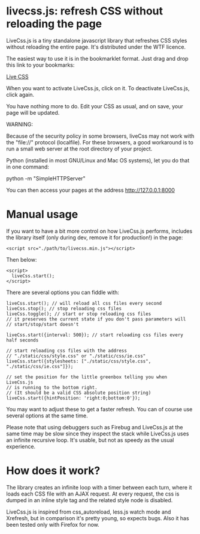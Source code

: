 livecss.js: refresh CSS without reloading the page
===================================================

LiveCss.js is a tiny standalone javascript library that refreshes CSS styles without reloading the entire page. It's distributed under the WTF licence.

The easiest way to use it is in the bookmarklet format. Just drag and drop this link to your bookmarks:

<p><a href='javascript:(function(b){var a=function(){a.history=a.history||[];a.history.push(arguments);if(window.console){console.log(Array.prototype.slice.call(arguments))}};if(typeof liveCss==="undefined"){window.liveCss={defaultOptions:{interval:1000,stylesheets:null,running:false,hintPosition:"top:0;right:0",lock:false},state:{},start:function(o){if(liveCss.lock){return false}liveCss.lock=true;var c={},d;for(d in liveCss.defaultOptions){c[d]=liveCss.defaultOptions[d]}for(d in o){c[d]=o[d]}liveCss.state=c;var m=[];if(c.stylesheets&&c.stylesheets.length){var n=[];for(var k=c.stylesheets.length-1;k>=0;k--){var e=c.stylesheets[k];if(typeof stylesheet!==typeof""){e=e.href}if(e){e=liveCss.cleanUrl(e);n.push(liveCss.extractId(liveCss.parseUrl(e).href))}}for(var j=0;j<document.styleSheets.length;j++){var h=document.styleSheets[j];if(!(h&&h.href)){continue}var f=liveCss.extractId(liveCss.cleanUrl(h.href));for(var l=0;l<n.length;l++){if(f===n[l]){m.push(h)}}}liveCss.state.stylesheets=m}else{liveCss.state.stylesheets=c.stylesheets||document.styleSheets}liveCss.state.running=true;liveCss.run(c.interval,m);function g(){if(document.body){var i=document.createElement("div");i.id="livecss-status";document.body.appendChild(i);document.getElementById("livecss-status").innerHTML="<div style=%27background-color:green;color:white;position:absolute;"+liveCss.state.hintPosition+"%27>LiveCss.js is active</div>"}else{setTimeout(g,500)}}g();liveCss.lock=false},run:function(c){setTimeout(function(){if(liveCss.state.running){liveCss.reloadAll(function(){liveCss.run(c)})}},c)},stop:function(){liveCss.state.running=false;document.body.removeChild(document.getElementById("livecss-status"))},toggle:function(c){if(liveCss.state.running){liveCss.stop()}else{c=liveCss.isEmtpyObject(c)?liveCss.state:c;liveCss.start(c)}},reload:function(d,e){var c=d.href;if(c){if(c.indexOf("###liveCss###")!==-1){c=c.split("###liveCss###")[1]}liveCss.xhr(c,function(h){var j=liveCss.extractId(c);var f=document.getElementById(j);if(f===null){f=document.createElement("style");f.type=d.type;if(d.ownerNode){f.media=d.ownerNode.media||"screen"}else{f.media="screen"}f.id=j;document.head.appendChild(f);d.ownerNode.href="###liveCss###"+c}if(f.styleSheet){try{if(f.styleSheet.cssTex!==h){f.styleSheet.cssText=h}}catch(i){throw"Couldn%27t reassign styleSheet.cssText."}}else{var g=document.createTextNode(h);if(f.childNodes.length>0){if(f.firstChild.nodeValue!==g.nodeValue){f.replaceChild(g,f.firstChild)}}else{f.appendChild(g)}}h=null;f=null},function(f,g){throw"Couldn%27t load "+g+" ("+f+")"})}e()},reloadAll:function(d,c){if(c===b){c=0}if(c!==liveCss.state.stylesheets.length){setTimeout(function(){liveCss.reload(liveCss.state.stylesheets[c],function(){liveCss.reloadAll(d,c+1)})},0)}else{d()}},extractId:function(c){return c.replace(/^#/,"").replace(/^[a-z]+:\/\/?[^\/]+/,"").replace(/^\//,"").replace(/\?.*$/,"").replace(/\.[^\.\/]+$/,"").replace(/[^\.\w-]+/g,"-").replace(/\./g,":")},xhr:function(d,j,c){var i;if(window.XMLHttpRequest){i=new XMLHttpRequest()}else{try{i=new ActiveXObject("MSXML2.XMLHTTP.3.0")}catch(h){throw"Browser doesn%27t support AJAX."}}var g=!(location.protocol==="file:"||location.protocol==="chrome:"||location.protocol==="chrome-extension:"||location.protocol==="resource:");function f(k,l,e){if(k.status===0||(k.status>=200&&k.status<300)){l(k.responseText)}else{if(typeof(e)==="function"){e(k.status,d)}}}if(typeof(i.overrideMimeType)==="function"){i.overrideMimeType("text/css")}i.open("GET",d,g);i.setRequestHeader("Accept","text/css; q=0.9, */*; q=0.5");i.send(null);if(g){i.onreadystatechange=function(){if(i.readyState==4){f(i,j,c)}}}else{f(i,j,c)}},parseUrl:(function(){var c=document.createElement("div");c.innerHTML="<a></a>";return function(d){c.firstChild.href=d;c.innerHTML=c.innerHTML;return c.firstChild}})(),isEmtpyObject:function(d){for(var c in d){if(d.hasOwnProperty(c)){return false}}return true},cleanUrl:function(c){if(c.indexOf("###liveCss###")!==-1){c=c.split("###liveCss###")[1]}return c}}}return liveCss})().toggle(500)'>Live CSS</a>

</p>

When you want to activate LiveCss.js, click on it. To deactivate LiveCss.js, click again.

You have nothing more to do. Edit your CSS as usual, and on save, your page will be updated.

WARNING:

Because of the security policy in some browsers, liveCss may not work
with the "file://" protocol (localfile). For these browsers, a good
workaround is to run a small web server at the root directory of your project.

Python (installed in most GNU/Linux and Mac OS systems), let you do that in one command:

  python -m "SimpleHTTPServer"

You can then access your pages at the address http://127.0.0.1:8000

Manual usage
============

If you want to have a bit more control on how LiveCss.js performs, includes the library itself (only during dev, remove it for production!) in the page:

    <script src="./path/to/livecss.min.js"></script>

Then below:

    <script>
      liveCss.start();
    </script>

There are several options you can fiddle with:

    liveCss.start(); // will reload all css files every second
    liveCss.stop(); // stop reloading css files
    liveCss.toggle(); // start or stop reloading css files
    // it preserves the current state if you don't pass parameters will
    // start/stop/start doesn't

    liveCss.start({interval: 500}); // start reloading css files every half seconds

    // start reloading css files with the address
    // "./static/css/style.css" or "./static/css/ie.css"
    liveCss.start({stylesheets: ["./static/css/style.css", "./static/css/ie.css"]});

    // set the position for the little greenbox telling you when LiveCss.js
    // is running to the bottom right.
    // (It should be a valid CSS absolute position string)
    liveCss.start({hintPosition: 'right:0;bottom:0'});

You may want to adjust these to get a faster refresh. You can of course use several options at the same time.

Please note that using debuggers such as Firebug and LiveCss.js at the same time may be slow since they inspect the stack while LiveCss.js uses an infinite recursive loop. It's usable, but not as speedy as the usual experience.

How does it work?
=================

The library creates an infinite loop with a timer between each turn, where it loads each CSS file with an AJAX request. At every request, the css is dumped in an inline style tag and the related style node is disabled.

LiveCss.js is inspired from css_autoreload, less.js watch mode and Xrefresh, but in comparison it's pretty young, so expects bugs. Also it has been tested only with Firefox for now.

